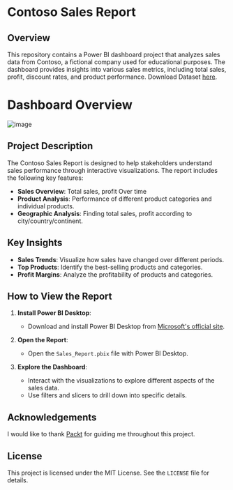 # Contoso Sales Report

## Overview

This repository contains a Power BI dashboard project that analyzes sales data from Contoso, a fictional company used for educational purposes. The dashboard provides insights into various sales metrics, including total sales, profit, discount rates, and product performance.
Download Dataset [here](https://drive.google.com/open?id=17r0qHMoBC6xMhyffine71KINO-YVMlXA).
# Dashboard Overview
![image](https://github.com/user-attachments/assets/65ac591d-3779-4af6-9965-1a97813bdc11)


## Project Description

The Contoso Sales Report is designed to help stakeholders understand sales performance through interactive visualizations. The report includes the following key features:
- **Sales Overview**: Total sales, profit Over time
- **Product Analysis**: Performance of different product categories and individual products.
- **Geographic Analysis**: Finding total sales, profit according to city/country/continent.

## Key Insights

- **Sales Trends**: Visualize how sales have changed over different periods.
- **Top Products**: Identify the best-selling products and categories.
- **Profit Margins**: Analyze the profitability of products and categories.

## How to View the Report

1. **Install Power BI Desktop**:
   - Download and install Power BI Desktop from [Microsoft's official site](https://powerbi.microsoft.com/desktop/).

2. **Open the Report**:
   - Open the `Sales_Report.pbix` file with Power BI Desktop.

3. **Explore the Dashboard**:
   - Interact with the visualizations to explore different aspects of the sales data.
   - Use filters and slicers to drill down into specific details.
     
## Acknowledgements

I would like to thank [Packt](https://github.com/PacktPublishing) for guiding me throughout this project.

## License

This project is licensed under the MIT License. See the `LICENSE` file for details.

